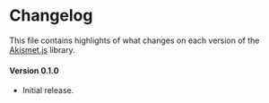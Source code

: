 # Changelog
This file contains highlights of what changes on each version of the [Akismet.js](https://npmjs.org/package/akismet-js) library.

#### Version 0.1.0
- Initial release.

